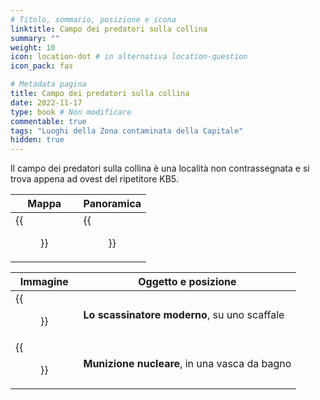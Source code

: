```yaml
---
# Titolo, sommario, posizione e icona
linktitle: Campo dei predatori sulla collina
summary: ""
weight: 10
icon: location-dot # in alternativa location-question
icon_pack: fas

# Metadata pagina
title: Campo dei predatori sulla collina
date: 2022-11-17
type: book # Non modificare
commentable: true
tags: "Luoghi della Zona contaminata della Capitale"
hidden: true
---
```






Il campo dei predatori sulla collina è una località non contrassegnata e si trova appena ad ovest del ripetitore KB5.

| Mappa                                    | Panoramica                           |
| ---------------------------------------- | ------------------------------------ |
| {{<figure src="fo3/Raider_house_map.webp">}} | {{<figure src="fo3/Raider_house.webp">}} |

| Immagine                              | Oggetto e posizione                           |
| ------------------------------------- | --------------------------------------------- |
| {{<figure src="fo3/Raider_house1.webp">}} | **Lo scassinatore moderno**, su uno scaffale  |
| {{<figure src="fo3/Raider_house2.webp">}} | **Munizione nucleare**, in una vasca da bagno |

